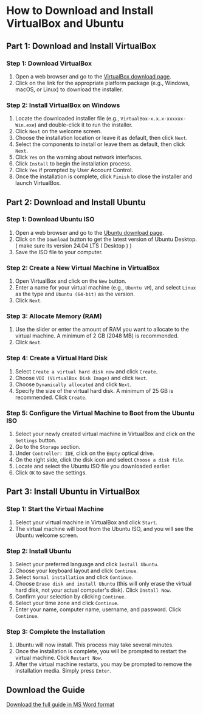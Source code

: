 # How to Download and Install VirtualBox and Ubuntu

## Part 1: Download and Install VirtualBox

### Step 1: Download VirtualBox
1. Open a web browser and go to the [VirtualBox download page](https://www.virtualbox.org/wiki/Downloads).
2. Click on the link for the appropriate platform package (e.g., Windows, macOS, or Linux) to download the installer.

### Step 2: Install VirtualBox on Windows
1. Locate the downloaded installer file (e.g., `VirtualBox-x.x.x-xxxxxx-Win.exe`) and double-click it to run the installer.
2. Click `Next` on the welcome screen.
3. Choose the installation location or leave it as default, then click `Next`.
4. Select the components to install or leave them as default, then click `Next`.
5. Click `Yes` on the warning about network interfaces.
6. Click `Install` to begin the installation process.
7. Click `Yes` if prompted by User Account Control.
8. Once the installation is complete, click `Finish` to close the installer and launch VirtualBox.

## Part 2: Download and Install Ubuntu

### Step 1: Download Ubuntu ISO
1. Open a web browser and go to the [Ubuntu download page](https://ubuntu.com/download/desktop).
2. Click on the `Download` button to get the latest version of Ubuntu Desktop. ( make sure its version 24.04 LTS ( Desktop ) )
3. Save the ISO file to your computer.

### Step 2: Create a New Virtual Machine in VirtualBox
1. Open VirtualBox and click on the `New` button.
2. Enter a name for your virtual machine (e.g., `Ubuntu VM`), and select `Linux` as the type and `Ubuntu (64-bit)` as the version.
3. Click `Next`.

### Step 3: Allocate Memory (RAM)
1. Use the slider or enter the amount of RAM you want to allocate to the virtual machine. A minimum of 2 GB (2048 MB) is recommended.
2. Click `Next`.

### Step 4: Create a Virtual Hard Disk
1. Select `Create a virtual hard disk now` and click `Create`.
2. Choose `VDI (VirtualBox Disk Image)` and click `Next`.
3. Choose `Dynamically allocated` and click `Next`.
4. Specify the size of the virtual hard disk. A minimum of 25 GB is recommended. Click `Create`.

### Step 5: Configure the Virtual Machine to Boot from the Ubuntu ISO
1. Select your newly created virtual machine in VirtualBox and click on the `Settings` button.
2. Go to the `Storage` section.
3. Under `Controller: IDE`, click on the `Empty` optical drive.
4. On the right side, click the disk icon and select `Choose a disk file`.
5. Locate and select the Ubuntu ISO file you downloaded earlier.
6. Click `OK` to save the settings.

## Part 3: Install Ubuntu in VirtualBox

### Step 1: Start the Virtual Machine
1. Select your virtual machine in VirtualBox and click `Start`.
2. The virtual machine will boot from the Ubuntu ISO, and you will see the Ubuntu welcome screen.

### Step 2: Install Ubuntu
1. Select your preferred language and click `Install Ubuntu`.
2. Choose your keyboard layout and click `Continue`.
3. Select `Normal installation` and click `Continue`.
4. Choose `Erase disk and install Ubuntu` (this will only erase the virtual hard disk, not your actual computer's disk). Click `Install Now`.
5. Confirm your selection by clicking `Continue`.
6. Select your time zone and click `Continue`.
7. Enter your name, computer name, username, and password. Click `Continue`.

### Step 3: Complete the Installation
1. Ubuntu will now install. This process may take several minutes.
2. Once the installation is complete, you will be prompted to restart the virtual machine. Click `Restart Now`.
3. After the virtual machine restarts, you may be prompted to remove the installation media. Simply press `Enter`.



## Download the Guide

[Download the full guide in MS Word format](./VGuide.docx)
